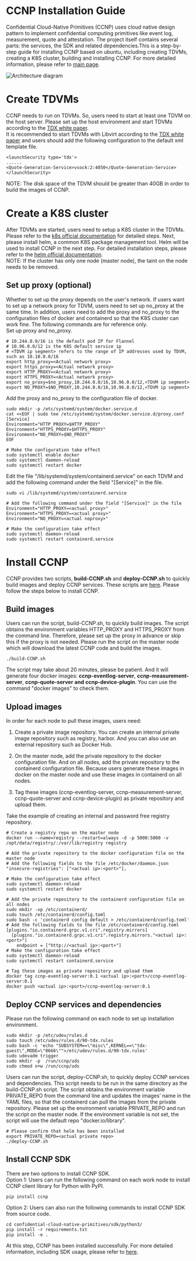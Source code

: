 __CCNP Installation Guide__
===

Confidential Cloud-Native Primitives (CCNP) uses cloud native design pattern to implement confidential computing primitives like event log, measurement, quote and attestation. The project itself contains several parts: the services, the SDK and related dependencies.This is a step-by-step guide for installing CCNP based on ubuntu, including creating TDVMs, creating a K8S cluster, building and installing CCNP. For more detailed information, please refer to [main page](https://github.com/intel/confidential-cloud-native-primitives).

![Architecture diagram](https://github.com/intel/confidential-cloud-native-primitives/blob/main/docs/ccnp_arch.png)

# Create TDVMs

 CCNP needs to run on TDVMs. So, users need to start at least one TDVM on the host server. Please set up the host environment and start TDVMs according to the [TDX white paper](https://www.intel.com/content/www/us/en/content-details/787041/whitepaper-linux-stacks-for-intel-trust-domain-extension-1-0.html).  
It is recommended to start TDVMs with Libvirt according to the  [TDX white paper](https://www.intel.com/content/www/us/en/content-details/787041/whitepaper-linux-stacks-for-intel-trust-domain-extension-1-0.html) and users should add the following configuration to the default xml template file.
```
<launchSecurity type='tdx'>
......
<Quote-Generation-Service>vsock:2:4050</Quote-Generation-Service>
</launchSecurity>
```

NOTE: The disk space of the TDVM should be greater than 40GB in order to build the images of CCNP.

# Create a K8S cluster
After TDVMs are started, users need to setup a K8S cluster in the TDVMs. Please refer to the [k8s official documentation](https://kubernetes.io/docs/home/) for detailed steps. Next, please install helm, a common K8S package management tool. Helm will be used to install CCNP in the next step. For detailed installation steps, please refer to the [helm official documentation](https://helm.sh/).  
NOTE: If the cluster has only one node (master node), the taint on the node needs to be removed.
## Set up proxy (optional)
Whether to set up the proxy depends on the user's network. If users want to set up a network proxy for TDVM, users need to set up no_proxy at the same time. In addition, users need to add the proxy and no_proxy to the configuration files of docker and containerd so that the K8S cluster can work fine. The following commands are for reference only.  
Set up proxy and no_proxy.
```
# 10.244.0.0/16 is the default pod IP for Flannel
# 10.96.0.0/12 is the K8S default service ip
# <TDVM ip segment> refers to the range of IP addresses used by TDVM, such as 10.10.0.0/16
export http_proxy=<Actual network proxy>
export https_proxy=<Actual network proxy>
export HTTP_PROXY=<Actual network proxy>
export HTTPS_PROXY=<Actual network proxy>
export no_proxy=$no_proxy,10.244.0.0/16,10.96.0.0/12,<TDVM ip segment> 
export NO_PROXY=$NO_PROXY,10.244.0.0/16,10.96.0.0/12,<TDVM ip segment>
```
Add the proxy and no_proxy to the configuration file of docker.
```
sudo mkdir -p /etc/systemd/system/docker.service.d
cat <<EOF | sudo tee /etc/systemd/system/docker.service.d/proxy.conf
[Service]
Environment="HTTP_PROXY=$HTTP_PROXY"
Environment="HTTPS_PROXY=$HTTPS_PROXY"
Environment="NO_PROXY=$NO_PROXY"
EOF

# Make the configuration take effect
sudo systemctl enable docker
sudo systemctl daemon-reload
sudo systemctl restart docker
```

 Edit the file "/lib/systemd/system/containerd.service" on each TDVM and add the following command under the field "[Service]" in the file.


```
sudo vi /lib/systemd/system/containerd.service

# Add the following command under the field "[Service]" in the file
Environment="HTTP_PROXY=<actual proxy>"
Environment="HTTPS_PROXY=<actual proxy>"
Environment="NO_PROXY=<actual noproxy>"

# Make the configuration take effect
sudo systemctl daemon-reload
sudo systemctl restart containerd.service
```


# Install CCNP

CCNP provides two scripts, __build-CCNP.sh__ and __deploy-CCNP.sh__ to quickly build images and deploy CCNP services. These scripts are [here](https://github.com/intel/confidential-cloud-native-primitives/tree/main/deployment). Please follow the steps below to install CCNP.

## Build images

Users can run the script, build-CCNP.sh, to quickly build images. The script obtains the environment variables HTTP_PROXY and HTTPS_PROXY from the command line. Therefore, please set up the proxy in advance or skip this if the proxy is not needed. Please run the script on the master node which will download the latest CCNP code and build the images.
```
./build-CCNP.sh
```
The script may take about 20 minutes, please be patient. And it will generate four docker images: __ccnp-eventlog-server__, __ccnp-measurement-server__, __ccnp-quote-server__ __and__ __ccnp-device-plugin__. You can use the command "docker images" to check them.

## Upload images

In order for each node to pull these images, users need:

1. Create a private image repository. You can create an internal private image repository such as registry, harbor.  And you can also use an external repository such as Docker Hub.

2. On the master node, add the private repository to the docker configuration file. And on all nodes, add the private repository to the containerd configuration file. Because users generate these images in docker on the master node and use these images in containerd on all nodes.

3. Tag these images (ccnp-eventlog-server, ccnp-measurement-server, ccnp-quote-server and ccnp-device-plugin) as private repository and upload them.

Take the example of creating an internal and password free registry repository.
```
# Create a registry repo on the master node
docker run --name=reqistry --restart=always -d -p 5000:5000 -v /opt/data/registry/:/var/lib/registry registry

# Add the private repository to the docker configuration file on the master node
# Add the following fields to the file /etc/docker/daemon.json
"insecure-registries": ["<actual ip>:<port>"],

# Make the configuration take effect
sudo systemctl daemon-reload
sudo systemctl restart docker

# Add the private repository to the containerd configuration file on all nodes
sudo mkdir -vp /etc/containerd/
sudo touch /etc/containerd/config.toml
sudo bash -c 'containerd config default > /etc/containerd/config.toml'
# Add the following fields to the file /etc/containerd/config.toml
[plugins."io.containerd.grpc.v1.cri".registry.mirrors]
  [plugins."io.containerd.grpc.v1.cri".registry.mirrors."<actual ip>:<port>"]
    endpoint = ["http://<actual ip>:<port>"]
# Make the configuration take effect
sudo systemctl daemon-reload
sudo systemctl restart containerd.service

# Tag these images as private repository and upload them
docker tag ccnp-eventlog-server:0.1 <actual ip>:<port>/ccnp-eventlog-server:0.1
docker push <actual ip>:<port>/ccnp-eventlog-server:0.1
```
## Deploy CCNP services and dependencies

Please run the following command on each node to set up installation environment.
```
sudo mkdir -p /etc/udev/rules.d
sudo touch /etc/udev/rules.d/90-tdx.rules
sudo bash -c 'echo "SUBSYSTEM==\"misc\",KERNEL==\"tdx-guest\",MODE=\"0666\"">/etc/udev/rules.d/90-tdx.rules'
sudo udevadm trigger
sudo mkdir -p  /run/ccnp/uds
sudo chmod o+w /run/ccnp/uds
```

Users can run the script, deploy-CCNP.sh, to quickly deploy CCNP services and dependencies. This script needs to be run in the same directory as the build-CCNP.sh script. The script obtains the environment variable PRIVATE_REPO from the command line and updates the images’ name in the YAML files, so that the containerd can pull the images from the private repository.
Please set up the environment variable PRIVATE_REPO and run the script on the master node. If the environment variable is not set, the script will use the default repo "docker.io/library".


```
# Please confirm that helm has been installed
export PRIVATE_REPO=<actual private repo>
./deploy-CCNP.sh
```

## Install CCNP SDK

There are two options to install CCNP SDK.  
Option 1: Users can run the following command on each work node to install CCNP client library for Python with PyPI.
```
pip install ccnp
```
Option 2: Users can also run the following commands to install CCNP SDK from source code.
```
cd confidential-cloud-native-primitives/sdk/python3/
pip install -r requirements.txt
pip install -e .
```
At this step, CCNP has been installed successfully. For more detailed information, including SDK usage, please refer to [here](https://intel.github.io/confidential-cloud-native-primitives/).

